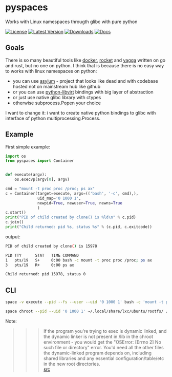 # pyspaces
Works with Linux namespaces througth glibc with pure python

[![License](https://pypip.in/license/pyspaces/badge.svg)](https://pypi.python.org/pypi/pyspaces/)
[![Latest Version](https://pypip.in/version/pyspaces/badge.svg)](https://pypi.python.org/pypi/pyspaces/)
[![Downloads](https://pypip.in/download/pyspaces/badge.svg)](https://pypi.python.org/pypi/pyspaces/)
[![Docs](https://readthedocs.org/projects/pyspaces/badge/)](https://pyspaces.readthedocs.org/en/latest/)


## Goals

There is so many beautiful tools like [docker](https://github.com/docker/docker), [rocket](https://github.com/coreos/rkt) and [vagga](https://github.com/tailhook/vagga) written on go and rust, but no one on python.
I think that is because there is no easy way to works with linux namespaces on python:

* you can use [asylum](https://pypi.python.org/pypi/asylum/0.4.1) - project that looks like dead and with codebase hosted not on mainstream hub like github
* or you can use [python-libvirt](https://pypi.python.org/pypi/libvirt-python/1.2.13) bindings with big layer of abstraction
* or just use native glibc library with ctypes
* otherwise subprocess.Popen your choice

I want to change it: i want to create native python bindings to glibc with interface of python multiprocessing.Process.

## Example

First simple example:
```python
import os
from pyspaces import Container


def execute(argv):
    os.execvp(argv[0], argv)

cmd = "mount -t proc proc /proc; ps ax"
c = Container(target=execute, args=(('bash', '-c', cmd),),
              uid_map='0 1000 1',
              newpid=True, newuser=True, newns=True
              )
c.start()
print("PID of child created by clone() is %ld\n" % c.pid)
c.join()
print("Child returned: pid %s, status %s" % (c.pid, c.exitcode))
```
output:
```bash
PID of child created by clone() is 15978

PID TTY      STAT   TIME COMMAND
1   pts/19   S+     0:00 bash -c mount -t proc proc /proc; ps ax
3   pts/19   R+     0:00 ps ax

Child returned: pid 15978, status 0
```

## CLI

```bash
space -v execute --pid --fs --user --uid '0 1000 1' bash -c 'mount -t proc /proc; ps ax'
```

```bash
space chroot --pid --uid '0 1000 1' ~/.local/share/lxc/ubuntu/rootfs/ /bin/ls /home/
```
Note:
>>> If the program you're trying to exec is dynamic linked, and the dynamic linker is not present in /lib in the chroot environment - you would get the "OSError: [Errno 2] No such file or directory" error. You'd need all the other files the dynamic-linked program depends on, including shared libraries and any essential configuration/table/etc in the new root directories.  
[src](http://www.ciiycode.com/0JiJzPgggqPg/why-doesnt-exec-work-after-chroot)

